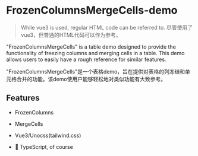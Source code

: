 # FrozenColumnsMergeCells-demo

> While vue3 is used, regular HTML code can be referred to. 尽管使用了vue3，但普通的HTML代码可以作为参考。

"FrozenColumnsMergeCells" is a table demo designed to provide the functionality of freezing columns and merging cells in a table. This demo allows users to easily have a rough reference for similar features.

"FrozenColumnsMergeCells"是一个表格demo，旨在提供对表格的列冻结和单元格合并的功能。该demo使用户能够轻松地对类似功能有大致参考。

## Features

- FrozenColumns

- MergeCells

- Vue3/Unocss(tailwind.css)

- 🦾 TypeScript, of course
